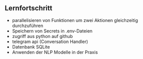 ## Lernfortschritt

- parallelisieren von Funktionen um zwei Aktionen gleichzeitig durchzuführen
- Speichern von Secrets in .env-Dateien
- zugriff aus python auf github
- telegram api (Conversation Handler)
- Datenbank SQLite
- Anwenden der NLP Modelle in der Praxis

